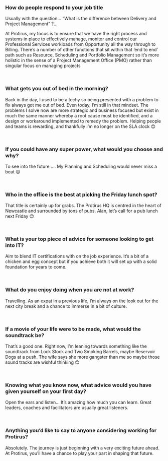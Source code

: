 ### How do people respond to your job title

Usually with the question… “What is the difference between Delivery and Project Management” ?...

At Protirus, my focus is to ensure that we have the right process and systems in place to effectively manage, monitor and control our Professional Services workloads from Opportunity all the way through to Billing. There’s a number of other functions that sit within that ‘end to end’ path such as Resource, Scheduling and Portfolio Management so it’s more holistic in the sense of a Project Management Office (PMO) rather than singular focus on managing projects

<br/>

### What gets you out of bed in the morning?

Back in the day, I used to be a techy
so being presented with a problem to fix always got me out of bed. Even today,
I’m still in that mindset. The problems I solve now are more strategic and
business focused but exist in much the same manner whereby a root cause must be
identified, and a design or workaround implemented to remedy the problem. Helping
people and teams is rewarding, and thankfully I’m no longer on the SLA clock 😊 

<br/>

### If you could have any super power, what would you choose and why?

To see into the future …. My Planning and Scheduling would never miss a beat 😊

<br/>

### Who in the office is the best at picking the Friday lunch spot?

That title is certainly up for grabs. The Protirus HQ is centred in the heart of Newcastle and surrounded by tons of pubs. Alan, let’s call for a pub lunch next Friday 😉

<br/>

### What is your top piece of advice for someone looking to get into IT?

Aim to blend IT certifications with on the job experience. It’s a bit of a chicken and egg concept but if you achieve both it will set up with a solid foundation for years to come.

<br/>

### What do you enjoy doing when you are not at work?

Travelling. As an expat in a previous life, I’m always on the look out for the next city break and a chance to immerse in a bit of culture. 

<br/>

### If a movie of your life were to be made, what would the soundtrack be?

That’s a good one. Right now, I’m leaning towards something like the soundtrack from Lock Stock and Two Smoking Barrels, maybe Reservoir Dogs at a push. The wife says she more gangster than me so maybe those sound tracks are wishful thinking 😊

<br/>

### Knowing what you know now, what advice would you have given yourself on your first day?

Open the ears and listen… It’s amazing how much you can learn. Great leaders, coaches and facilitators are usually great listeners.

<br/>

### Anything you’d like to say to anyone considering working for Protirus?

Absolutely. The journey is just beginning with a very exciting future ahead. At Protirus, you’ll have a chance to play your part in shaping that future.      